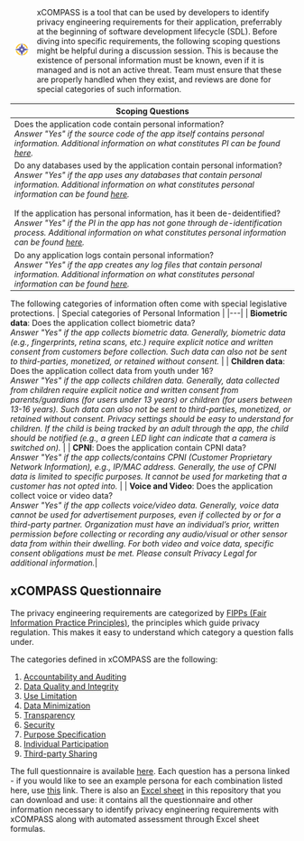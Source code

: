 <table>
<thead>
  <tr style="width:40%">
    <td><img src="../personas/figures/compass-logo-png.png" alt="compass logo"></td>
    <td>xCOMPASS is a tool that can be used by developers to identify privacy engineering requirements for their application, preferrably at the beginning of software development lifecycle (SDL). Before diving into specific requirements, the following scoping questions might be helpful during a discussion session. This is because the existence of personal information must be known, even if it is managed and is not an active threat. Team must ensure that these are properly handled when they exist, and reviews are done for special categories of such information.</td>
  </tr>
</thead>
</table>

| Scoping Questions | 
|---|
| Does the  application code contain personal information? <br /> *Answer "Yes" if the source code of the app itself contains personal information. Additional information on what constitutes PI can be found [here](https://en.wikipedia.org/wiki/Personal_data).*|
| Do any  databases used by the application contain personal information? <br /> *Answer "Yes" if the app uses any databases that contain personal information. Additional information on what constitutes personal information can be found [here](https://en.wikipedia.org/wiki/Personal_data).* <br /><br /> If the  application has personal information, has it been de-deidentified? <br /> *Answer "Yes" if the PI in the app has not gone through de-identification process. Additional information on what constitutes personal information can be found [here](https://en.wikipedia.org/wiki/Personal_data).* |
| Do any application logs contain personal information? <br /> *Answer "Yes" if the app creates any log files that contain personal information. Additional information on what constitutes personal information can be found [here](https://en.wikipedia.org/wiki/Personal_data).* |

The following categories of information often come with special legislative protections.
| Special categories of Personal Information | 
|---|
| **Biometric   data**: Does the application collect biometric data? <br /> *Answer "Yes" if the app collects biometric data. Generally, biometric data (e.g., fingerprints, retina scans, etc.) require explicit notice and written consent from customers before collection. Such data can also not be sent to third-parties, monetized, or retained without consent.* |
| **Children   data**: Does the application collect data from youth under 16? <br /> *Answer "Yes" if the app collects children data. Generally, data collected from children require explicit notice and written consent from parents/guardians (for users under 13 years) or children (for users between 13-16 years). Such data can also not be sent to third-parties, monetized, or retained without consent. Privacy settings should be easy to understand for children. If the child is being tracked by an adult through the app, the child should be notified (e.g., a green LED light can indicate that a camera is switched on).* |
| **CPNI**: Does the application contain CPNI data? <br /> *Answer "Yes" if the app collects/contains CPNI (Customer Proprietary Network Information), e.g., IP/MAC address. Generally, the use of CPNI data is limited to specific purposes. It cannot be used for marketing that a customer has not opted into.* |
| **Voice and Video**: Does the application collect voice or video data? <br /> *Answer "Yes" if the app collects voice/video data. Generally, voice data cannot be used for advertisement purposes, even if collected by or for a third-party partner. Organization must have an individual’s prior, written permission before collecting or recording any audio/visual or other sensor data from within their dwelling. For both video and voice data, specific consent obligations must be met. Please consult Privacy Legal for additional information.*|

<h2> xCOMPASS Questionnaire </h2>
The privacy engineering requirements are categorized by <a href="https://www.fpc.gov/resources/fipps/">FIPPs (Fair Information Practice Principles)</a>, the principles which guide privacy regulation. This makes it easy to understand which category a question falls under. 

The categories defined in xCOMPASS are the following:

1. <a href="xCOMPASS.md#-accountability-and-auditing-">Accountability and Auditing</a>
2. <a href="xCOMPASS.md#-data-quality-and-integrity">Data Quality and Integrity</a>
3. <a href="xCOMPASS.md#use-limitation">Use Limitation</a>
4. <a href="xCOMPASS.md#data-minimization">Data Minimization</a>
5. <a href="xCOMPASS.md#transparency">Transparency</a>
6. <a href="xCOMPASS.md#security">Security</a>
7. <a href="xCOMPASS.md#purpose-specification">Purpose Specification</a>
8. <a href="xCOMPASS.md#individual-participation">Individual Participation</a>
9. <a href="xCOMPASS.md#third-party-sharing">Third-party Sharing</a>

The full questionnaire is available <a href="xCOMPASS.md">here</a>. Each question has a persona linked - if you would like to see an example persona for each combination listed here, use <a href="personas.md">this</a> link. There is also an <a href="https://github.com/Comcast/xCOMPASS/blob/main/xCOMPASS%20Spreadsheet%20v1.0.xlsx">Excel sheet</a> in this repository that you can download and use: it contains all the questionnaire and other information necessary to identify privacy engineering requirements with xCOMPASS along with automated assessment through Excel sheet formulas. 
